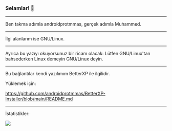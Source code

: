 ### Selamlar! 👋
____________________________________________________________________________________________________________________________________________________________________
Ben takma adımla androidprotmmas, gerçek adımla Muhammed.
____________________________________________________________________________________________________________________________________________________________________
İlgi alanlarım ise GNU/Linux.
____________________________________________________________________________________________________________________________________________________________________
Ayrıca bu yazıyı okuyorsunuz bir ricam olacak: Lütfen GNU/Linux'tan bahsederken Linux demeyin GNU/Linux deyin.
____________________________________________________________________________________________________________________________________________________________________
Bu bağlantılar kendi yazılımım BetterXP ile ilgilidir.

Yüklemek için:

https://github.com/androidprotmmas/BetterXP-Installer/blob/main/README.md
____________________________________________________________________________________________________________________________________________________________________ 
İstatistikler:

<img src="https://github-readme-stats.vercel.app/api?username=androidprotmmas&&show_icons=true&title_color=000000&icon_color=FF0000&text_color=008080&bg_color=163512">
